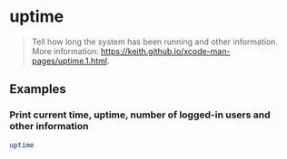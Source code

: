 # uptime

> Tell how long the system has been running and other information. More information: <https://keith.github.io/xcode-man-pages/uptime.1.html>.

## Examples

### Print current time, uptime, number of logged-in users and other information

```bash
uptime
```
